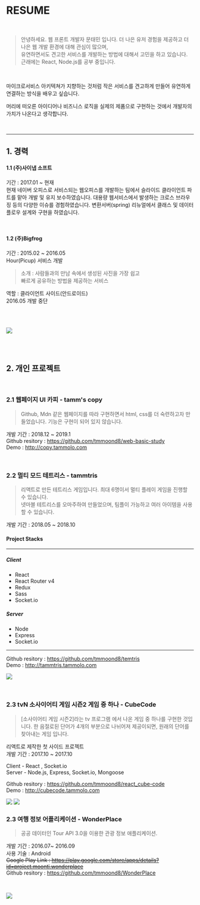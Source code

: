 # RESUME

<br>

> 안녕하세요. 웹 프론트 개발자 문태민 입니다.
더 나은 유저 경험을 제공하고 더 나은 웹 개발 환경에 대해 관심이 많으며,  
유연하면서도 견고한 서비스를 개발하는 방법에 대해서 고민을 하고 있습니다.  
근래에는 React, Node.js를 공부 중입니다.  

<br>

마이크로서비스 아키텍쳐가 지향하는 것처럼 작은 서비스를 견고하게 만들어 유연하게 연결하는 방식을 배우고 싶습니다.

머리에 떠오른 아이디어나 비즈니스 로직을 실제의 제품으로 구현하는 것에서 개발자의 가치가 나온다고 생각합니다.

<br>

___

## 1. 경력


#### 1.1 (주)사이냅 소프트  
기간 : 2017.01 ~ 현재  
현재 네이버 오피스로 서비스되는 웹오피스를 개발하는 팀에서 슬라이드 클라이언트 파트를 맡아 개발 및 유지 보수하였습니다. 대용량 웹서비스에서 발생하는 크로스 브라우징 등의 다양한 이슈를 경험하였습니다.
 변환서버(spring) 리뉴얼에서 클래스 및 데이터 플로우 설계와 구현을 하였습니다.


<br>

#### 1.2  (주)Bigfrog  
기간 : 2015.02 ~ 2016.05  
Hour(Picup) 서비스  개발  
> 소개 : 사람들과의 만남 속에서 생성된 사진을 가장 쉽고  
빠르게 공유하는 방법을 제공하는 서비스  


역할 : 클라이언트 사이드(안드로이드)  
2016.05 개발 중단

<br>
<br>

![](https://i.imgur.com/Ul44Zll.jpg)

<br><br>

## 2. 개인 프로젝트

<br>

### 2.1 웹페이지 UI 카피 - tamm's copy
> Github, Mdn 같은 웹페이지를 따라 구현하면서 html, css를 더 숙련하고자 만들었습니다. 기능은 구현이 되어 있지 않습니다.

개발 기간 : 2018.12 ~ 2019.1  
Github resitory : https://github.com/tmmoond8/web-basic-study  
Demo : http://copy.tammolo.com  

<br>

### 2.2 멀티 모드 테트리스 - tammtris
> 리액트로 만든 테트리스 게임입니다. 최대 6명이서 멀티 플레이 게임을 진행할 수 있습니다.  
넷마블 테트리스를 오마주하여 만들었으며, 팀플이 가능하고 여러 아이템을 사용할 수 있습니다.


개발 기간 : 2018.05 ~ 2018.10
#### Project Stacks

____

##### Client
* React
* React Router v4
* Redux
* Sass
* Socket.io

##### Server
* Node
* Express
* Socket.io

___


Github resitory : https://github.com/tmmoond8/temtris  
Demo : http://tammtris.tammolo.com  

![](https://user-images.githubusercontent.com/11402468/54478848-0d5d8500-485a-11e9-85f5-31cebba9c221.png)

<br>

### 2.3 tvN 소사이어티 게임 시즌2 게임 중 하나 - CubeCode
>[소사이어티 게임 시즌2]라는 tv 프로그램 에서 나온 게임 중 하나를 구현한 것입니다. 한 음절로된 단어가  4개의 부분으로 나뉘어져 제공이되면, 원래의 단어를 찾아내는 게임 입니다.

리액트로 제작한 첫 사이드 프로젝트  
개발 기간 : 2017.10 ~ 2017.10  

Client - React , Socket.io  
Server - Node.js, Express, Socket.io, Mongoose 

Github resitory : https://github.com/tmmoond8/react_cube-code  
Demo : http://cubecode.tammolo.com

![](https://user-images.githubusercontent.com/11402468/54478849-0d5d8500-485a-11e9-8220-6bbf5e20bcad.jpg)
![](https://user-images.githubusercontent.com/11402468/54478847-0d5d8500-485a-11e9-8082-cb0f1b849584.png)
<br>


### 2.3 여행 정보 어플리케이션 - WonderPlace
> 공공 데이터인 Tour API 3.0을 이용한 관광 정보 애플리케이션.

개발 기간 : 2016.07~ 2016.09  
사용 기술 : Android  
~~Google Play Link : https://play.google.com/store/apps/details?id=project.moonti.wonderplace~~  
Github resitory : https://github.com/tmmoond8/WonderPlace  

<br>

![](https://i.imgur.com/XaxhAN7.jpg)

<br>
<br>
